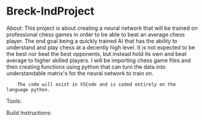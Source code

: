 # Breck-IndProject

About: This project is about creating a neural network that will be trained on professional chess games in order to be able to beat an average chess player.
        The end goal being a quickly trained AI that has the ability to understand and play chess at a decently high level.
        It is not expected to be the best nor beat the best opponents, but instead hold its own and beat average to higher skilled players.
        I will be importing chess game files and then creating functions using python that can turn the data into understandable matrix's for the neural network to train on.

        The code will exist in VSCode and is coded entirely on the language python.

Tools:

Build Instructions:
